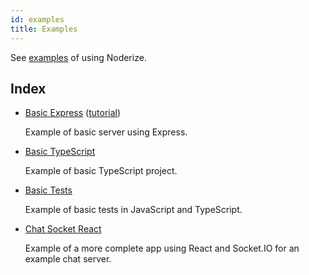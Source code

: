 ```yaml
---
id: examples
title: Examples
---
```


See [examples](https://github.com/Cretezy/Noderize/tree/master/examples) of using Noderize.

## Index

* [Basic Express](https://github.com/Cretezy/Noderize/tree/master/examples/basic-express) ([tutorial](tutorials-express.md))

  Example of basic server using Express.

* [Basic TypeScript](https://github.com/Cretezy/Noderize/tree/master/examples/basic-typescript)

  Example of basic TypeScript project.

* [Basic Tests](https://github.com/Cretezy/Noderize/tree/master/examples/basic-tests)

  Example of basic tests in JavaScript and TypeScript.

* [Chat Socket React](https://github.com/Cretezy/Noderize/tree/master/examples/chat-socket-react)

  Example of a more complete app using React and Socket.IO for an example chat server.
